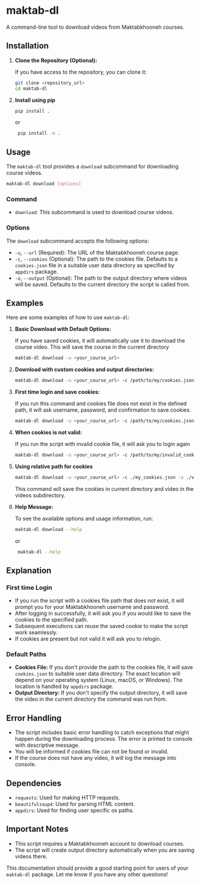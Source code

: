 
# maktab-dl

A command-line tool to download videos from Maktabkhooneh courses.

## Installation

1. **Clone the Repository (Optional):**

   If you have access to the repository, you can clone it:

   ```bash
   git clone <repository_url>
   cd maktab-dl
   ```

2. **Install using pip**

   ```bash
   pip install .
   ```
   or

   ```bash
    pip install -e .
   ```

## Usage

The `maktab-dl` tool provides a `download` subcommand for downloading course videos.

```bash
maktab-dl download [options]
```

### Command

- `download`: This subcommand is used to download course videos.

### Options

The `download` subcommand accepts the following options:

- `-u`, `--url` (Required): The URL of the Maktabkhooneh course page.
- `-c`, `--cookies` (Optional): The path to the cookies file. Defaults to a `cookies.json` file in a suitable user data directory as specified by `appdirs` package.
- `-o`, `--output` (Optional): The path to the output directory where videos will be saved. Defaults to the current directory the script is called from.

## Examples

Here are some examples of how to use `maktab-dl`:

1.  **Basic Download with Default Options:**

    If you have saved cookies, it will automatically use it to download the course video. This will save the course in the current directory

    ```bash
    maktab-dl download -u <your_course_url>
    ```

2.  **Download with custom cookies and output directories:**

    ```bash
    maktab-dl download -u <your_course_url> -c /path/to/my/cookies.json -o /path/to/my/output
    ```

3.  **First time login and save cookies:**

    If you run this command and cookies file does not exist in the defined path, it will ask username, password, and confirmation to save cookies.

    ```bash
    maktab-dl download -u <your_course_url> -c /path/to/my/cookies.json
    ```

4.  **When cookies is not valid:**

    If you run the script with invalid cookie file, it will ask you to login again

    ```bash
    maktab-dl download -u <your_course_url> -c /path/to/my/invalid_cookie.json
    ```

6.  **Using relative path for cookies**

    ```bash
    maktab-dl download -u <your_course_url> -c ./my_cookies.json -o ./videos
    ```
    This command will save the cookies in current directory and video in the videos subdirectory.

7.  **Help Message:**

    To see the available options and usage information, run:

    ```bash
    maktab-dl download --help
    ```
    or
    ```bash
     maktab-dl --help
    ```

## Explanation

### First time Login

-   If you run the script with a cookies file path that does not exist, it will prompt you for your Maktabkhooneh username and password.
-   After logging in successfully, it will ask you if you would like to save the cookies to the specified path.
-   Subsequent executions can reuse the saved cookie to make the script work seamlessly.
- If cookies are present but not valid it will ask you to relogin.

### Default Paths

-   **Cookies File:** If you don't provide the path to the cookies file, it will save `cookies.json` to suitable user data directory. The exact location will depend on your operating system (Linux, macOS, or Windows). The location is handled by `appdirs` package.
-   **Output Directory:** If you don't specify the output directory, it will save the video in the current directory the command was run from.

## Error Handling

-   The script includes basic error handling to catch exceptions that might happen during the downloading process. The error is printed to console with descriptive message.
-   You will be informed if cookies file can not be found or invalid.
-   If the course does not have any video, it will log the message into console.

## Dependencies

-   `requests`: Used for making HTTP requests.
-   `beautifulsoup4`: Used for parsing HTML content.
-  `appdirs`: Used for finding user specific os paths.

## Important Notes

-   This script requires a Maktabkhooneh account to download courses.
-   The script will create output directory automatically when you are saving videos there.

This documentation should provide a good starting point for users of your `maktab-dl` package. Let me know if you have any other questions!

